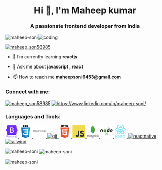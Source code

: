 


<h1 align="center">Hi 👋, I'm Maheep kumar</h1>

<h3 align="center">A passionate frontend developer from India</h3>
<img align="right" alt="coding" width="400" src="https://cdn.pixabay.com/animation/2022/11/10/13/22/13-22-56-246_256.gif">

<p align="left"> <img src="https://komarev.com/ghpvc/?username=maheep-soni&label=Profile%20views&color=0e75b6&style=flat" alt="maheep-soni" /> </p>

<p align="left"> <a href="https://twitter.com/maheep_son58985" target="blank"><img src="https://img.shields.io/twitter/follow/maheep_son58985?logo=twitter&style=for-the-badge" alt="maheep_son58985" /></a> </p>

- 🌱 I’m currently learning **reactjs**

- 💬 Ask me about **javascript , react**

- 📫 How to reach me **maheepsoni6453@gmail.com**

<h3 align="left">Connect with me:</h3>
<p align="left">
<a href="https://twitter.com/maheep_son58985" target="blank"><img align="center" src="https://raw.githubusercontent.com/rahuldkjain/github-profile-readme-generator/master/src/images/icons/Social/twitter.svg" alt="maheep_son58985" height="30" width="40" /></a>
<a href="https://linkedin.com/in/https://www.linkedin.com/in/maheep-soni/" target="blank"><img align="center" src="https://raw.githubusercontent.com/rahuldkjain/github-profile-readme-generator/master/src/images/icons/Social/linked-in-alt.svg" alt="https://www.linkedin.com/in/maheep-soni/" height="30" width="40" /></a>
</p>

<h3 align="left">Languages and Tools:</h3>
<p align="left"> <a href="https://getbootstrap.com" target="_blank" rel="noreferrer"> <img src="https://raw.githubusercontent.com/devicons/devicon/master/icons/bootstrap/bootstrap-plain-wordmark.svg" alt="bootstrap" width="40" height="40"/> </a> <a href="https://www.w3schools.com/css/" target="_blank" rel="noreferrer"> <img src="https://raw.githubusercontent.com/devicons/devicon/master/icons/css3/css3-original-wordmark.svg" alt="css3" width="40" height="40"/> </a> <a href="https://expressjs.com" target="_blank" rel="noreferrer"> <img src="https://raw.githubusercontent.com/devicons/devicon/master/icons/express/express-original-wordmark.svg" alt="express" width="40" height="40"/> </a> <a href="https://git-scm.com/" target="_blank" rel="noreferrer"> <img src="https://www.vectorlogo.zone/logos/git-scm/git-scm-icon.svg" alt="git" width="40" height="40"/> </a> <a href="https://www.w3.org/html/" target="_blank" rel="noreferrer"> <img src="https://raw.githubusercontent.com/devicons/devicon/master/icons/html5/html5-original-wordmark.svg" alt="html5" width="40" height="40"/> </a> <a href="https://developer.mozilla.org/en-US/docs/Web/JavaScript" target="_blank" rel="noreferrer"> <img src="https://raw.githubusercontent.com/devicons/devicon/master/icons/javascript/javascript-original.svg" alt="javascript" width="40" height="40"/> </a> <a href="https://www.mongodb.com/" target="_blank" rel="noreferrer"> <img src="https://raw.githubusercontent.com/devicons/devicon/master/icons/mongodb/mongodb-original-wordmark.svg" alt="mongodb" width="40" height="40"/> </a> <a href="https://nodejs.org" target="_blank" rel="noreferrer"> <img src="https://raw.githubusercontent.com/devicons/devicon/master/icons/nodejs/nodejs-original-wordmark.svg" alt="nodejs" width="40" height="40"/> </a> <a href="https://reactjs.org/" target="_blank" rel="noreferrer"> <img src="https://raw.githubusercontent.com/devicons/devicon/master/icons/react/react-original-wordmark.svg" alt="react" width="40" height="40"/> </a> <a href="https://reactnative.dev/" target="_blank" rel="noreferrer"> <img src="https://reactnative.dev/img/header_logo.svg" alt="reactnative" width="40" height="40"/> </a> <a href="https://tailwindcss.com/" target="_blank" rel="noreferrer"> <img src="https://www.vectorlogo.zone/logos/tailwindcss/tailwindcss-icon.svg" alt="tailwind" width="40" height="40"/> </a> </p>

<p><img align="left" src="https://github-readme-stats.vercel.app/api/top-langs?username=maheep-soni&show_icons=true&locale=en&layout=compact" alt="maheep-soni" /></p>

<p>&nbsp;<img align="center" src="https://github-readme-stats.vercel.app/api?username=maheep-soni&show_icons=true&locale=en" alt="maheep-soni" /></p>

<p><img align="center" src="https://github-readme-streak-stats.herokuapp.com/?user=maheep-soni&" alt="maheep-soni" /></p>
